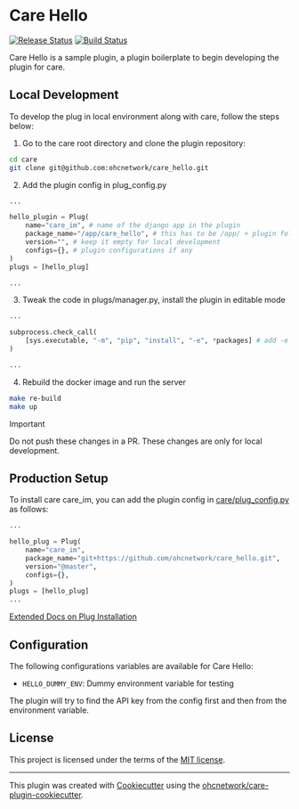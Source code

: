 # Care Hello

[![Release Status](https://img.shields.io/pypi/v/care_hello.svg)](https://pypi.python.org/pypi/care_hello)
[![Build Status](https://github.com/ohcnetwork/care_hello/actions/workflows/build.yaml/badge.svg)](https://github.com/ohcnetwork/care_hello/actions/workflows/build.yaml)

Care Hello is a sample plugin, a plugin boilerplate to begin developing the plugin for care.

## Local Development

To develop the plug in local environment along with care, follow the steps below:

1. Go to the care root directory and clone the plugin repository:

```bash
cd care
git clone git@github.com:ohcnetwork/care_hello.git
```

2. Add the plugin config in plug_config.py

```python
...

hello_plugin = Plug(
    name="care_im", # name of the django app in the plugin
    package_name="/app/care_hello", # this has to be /app/ + plugin folder name
    version="", # keep it empty for local development
    configs={}, # plugin configurations if any
)
plugs = [hello_plug]

...
```

3. Tweak the code in plugs/manager.py, install the plugin in editable mode

```python
...

subprocess.check_call(
    [sys.executable, "-m", "pip", "install", "-e", *packages] # add -e flag to install in editable mode
)

...
```

4. Rebuild the docker image and run the server

```bash
make re-build
make up
```

> [!IMPORTANT]
> Do not push these changes in a PR. These changes are only for local development.

## Production Setup

To install care care_im, you can add the plugin config in [care/plug_config.py](https://github.com/ohcnetwork/care/blob/develop/plug_config.py) as follows:

```python
...

hello_plug = Plug(
    name="care_im",
    package_name="git+https://github.com/ohcnetwork/care_hello.git",
    version="@master",
    configs={},
)
plugs = [hello_plug]
...
```

[Extended Docs on Plug Installation](https://care-be-docs.ohc.network/pluggable-apps/configuration.html)

## Configuration

The following configurations variables are available for Care Hello:

- `HELLO_DUMMY_ENV`: Dummy environment variable for testing

The plugin will try to find the API key from the config first and then from the environment variable.

## License

This project is licensed under the terms of the [MIT license](LICENSE).

---

This plugin was created with [Cookiecutter](https://github.com/audreyr/cookiecutter) using the [ohcnetwork/care-plugin-cookiecutter](https://github.com/ohcnetwork/care-plugin-cookiecutter).
